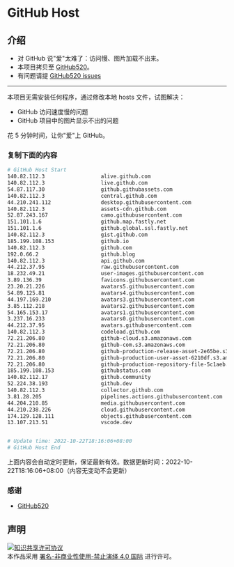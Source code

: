 # GitHub Host
## 介绍
- 对 GitHub 说"爱"太难了：访问慢、图片加载不出来。
- 本项目拷贝至 [GitHub520](https://github.com/521xueweihan/GitHub520)。
- 有问题请提 [GitHub520 issues](https://github.com/521xueweihan/GitHub520/issues/new)

---

本项目无需安装任何程序，通过修改本地 hosts 文件，试图解决：
- GitHub 访问速度慢的问题
- GitHub 项目中的图片显示不出的问题

花 5 分钟时间，让你"爱"上 GitHub。

### 复制下面的内容
```bash
# GitHub Host Start
140.82.112.3                  alive.github.com
140.82.112.3                  live.github.com
54.87.117.30                  github.githubassets.com
140.82.112.3                  central.github.com
44.210.241.112                desktop.githubusercontent.com
140.82.112.3                  assets-cdn.github.com
52.87.243.167                 camo.githubusercontent.com
151.101.1.6                   github.map.fastly.net
151.101.1.6                   github.global.ssl.fastly.net
140.82.112.3                  gist.github.com
185.199.108.153               github.io
140.82.112.3                  github.com
192.0.66.2                    github.blog
140.82.112.3                  api.github.com
44.212.37.95                  raw.githubusercontent.com
18.232.49.21                  user-images.githubusercontent.com
3.89.136.39                   favicons.githubusercontent.com
23.20.21.226                  avatars5.githubusercontent.com
54.89.125.81                  avatars4.githubusercontent.com
44.197.169.210                avatars3.githubusercontent.com
3.85.112.218                  avatars2.githubusercontent.com
54.165.153.17                 avatars1.githubusercontent.com
3.237.16.233                  avatars0.githubusercontent.com
44.212.37.95                  avatars.githubusercontent.com
140.82.112.3                  codeload.github.com
72.21.206.80                  github-cloud.s3.amazonaws.com
72.21.206.80                  github-com.s3.amazonaws.com
72.21.206.80                  github-production-release-asset-2e65be.s3.amazonaws.com
72.21.206.80                  github-production-user-asset-6210df.s3.amazonaws.com
72.21.206.80                  github-production-repository-file-5c1aeb.s3.amazonaws.com
185.199.108.153               githubstatus.com
140.82.112.17                 github.community
52.224.38.193                 github.dev
140.82.112.3                  collector.github.com
3.81.28.205                   pipelines.actions.githubusercontent.com
44.204.210.85                 media.githubusercontent.com
44.210.238.226                cloud.githubusercontent.com
174.129.128.111               objects.githubusercontent.com
13.107.213.51                 vscode.dev


# Update time: 2022-10-22T18:16:06+08:00
# GitHub Host End

```
上面内容会自动定时更新，保证最新有效。数据更新时间：2022-10-22T18:16:06+08:00（内容无变动不会更新）

### 感谢

- [GitHub520](https://github.com/521xueweihan/GitHub520)

## 声明
<a rel="license" href="https://creativecommons.org/licenses/by-nc-nd/4.0/deed.zh"><img alt="知识共享许可协议" style="border-width: 0" src="https://licensebuttons.net/l/by-nc-nd/4.0/88x31.png"></a><br>本作品采用 <a rel="license" href="https://creativecommons.org/licenses/by-nc-nd/4.0/deed.zh">署名-非商业性使用-禁止演绎 4.0 国际</a> 进行许可。